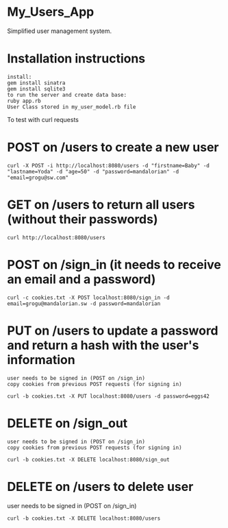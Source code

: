 # My_Users_App
Simplified user management system.

# Installation instructions

    install:
    gem install sinatra
    gem install sqlite3
    to run the server and create data base:
    ruby app.rb
    User Class stored in my_user_model.rb file

To test with curl requests

# POST on /users to create a new user

    curl -X POST -i http://localhost:8080/users -d "firstname=Baby" -d "lastname=Yoda" -d "age=50" -d "password=mandalorian" -d "email=grogu@sw.com"

# GET on /users to return all users (without their passwords)

    curl http://localhost:8080/users

# POST on /sign_in (it needs to receive an email and a password) 

    curl -c cookies.txt -X POST localhost:8080/sign_in -d email=grogu@mandalorian.sw -d password=mandalorian

# PUT on /users to update a password and return a hash with the user's information

    user needs to be signed in (POST on /sign_in)
    copy cookies from previous POST requests (for signing in)
    
    curl -b cookies.txt -X PUT localhost:8080/users -d password=eggs42      

# DELETE on /sign_out

    user needs to be signed in (POST on /sign_in)
    copy cookies from previous POST requests (for signing in)

    curl -b cookies.txt -X DELETE localhost:8080/sign_out       

# DELETE on /users to delete user 

   user needs to be signed in (POST on /sign_in)

    curl -b cookies.txt -X DELETE localhost:8080/users 
